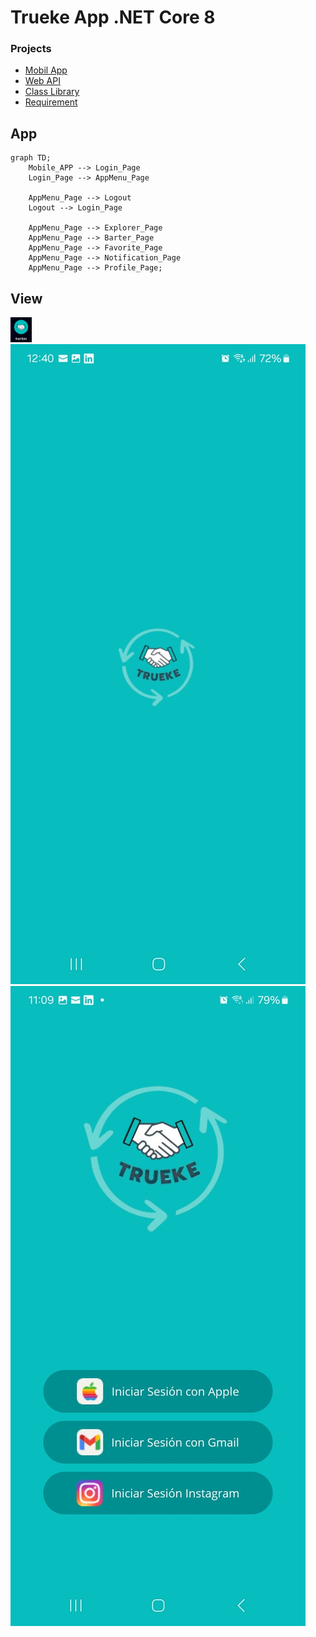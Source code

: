 # Trueke App .NET Core 8

### Projects
* [Mobil App](https://github.com/TheNefelin/Kambio_.NetCore/tree/master/MauiKambio)
* [Web API](*)
* [Class Library](https://github.com/TheNefelin/Kambio_.NetCore/tree/master/ClassLibraryModels)
* [Requirement](https://github.com/TheNefelin/Kambio_.NetCore/tree/master/Requerimiento)

## App
```mermaid
graph TD;
    Mobile_APP --> Login_Page 
    Login_Page --> AppMenu_Page
  
    AppMenu_Page --> Logout
    Logout --> Login_Page

    AppMenu_Page --> Explorer_Page
    AppMenu_Page --> Barter_Page
    AppMenu_Page --> Favorite_Page
    AppMenu_Page --> Notification_Page
    AppMenu_Page --> Profile_Page;
```

## View
<img src="\Requerimiento\Docs_Img\App.png" alt="App" height="40px"/>
<img src="\Requerimiento\Docs_Img\LoadingApp.jpg" alt="Loading app"/>
<img src="\Requerimiento\Docs_Img\Login.jpg" alt="Login"/>
